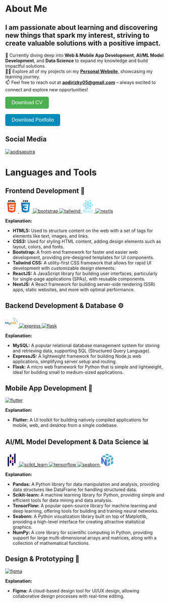 # **About Me**  
##  I am passionate about learning and discovering new things that spark my interest, striving to create valuable solutions with a positive impact.

🌱 Currently diving deep into **Web & Mobile App Development**, **AI/ML Model Development**, and **Data Science** to expand my knowledge and build impactful solutions.  
👨‍💻 Explore all of my projects on my [**Personal Website**](https://aodisaputra.vercel.app/), showcasing my learning journey.  
📫 Feel free to reach out at **aodirizky05@gmail.com** – always excited to connect and explore new opportunities!

<p align="left">  
  <a href="https://drive.google.com/file/d/1aSB6BZVy8Heq8OJ0RvZKbOAqQHga5Rlv/view?usp=sharing" target="_blank" style="text-decoration: none;">  
    <button style="background-color: #4CAF50; border: none; color: white; padding: 10px 20px; text-align: center; font-size: 16px; cursor: pointer; border-radius: 5px;">  
      Download CV  
    </button>  
  </a>  
  <br><br>  
  <a href="https://drive.google.com/file/d/1AOp5A8zTz04Ifd9DQrO5cM-cs8vUEJfD/view?usp=sharing" target="_blank" style="text-decoration: none;">  
    <button style="background-color: #008CBA; border: none; color: white; padding: 10px 20px; text-align: center; font-size: 16px; cursor: pointer; border-radius: 5px;">  
      Download Portfolio  
    </button>  
  </a>  
</p>

## **Social Media**  
<p align="left">
  <a href="https://linkedin.com/in/aodisaputra" target="blank">
    <img align="center" src="https://raw.githubusercontent.com/rahuldkjain/github-profile-readme-generator/master/src/images/icons/Social/linked-in-alt.svg" alt="aodisaputra" height="30" width="40" />
  </a>
</p>

# **Languages and Tools**  

## **Frontend Development** 🚀  
<p align="left"> 
  <a href="https://www.w3.org/html/" target="_blank" rel="noreferrer"> 
    <img src="https://raw.githubusercontent.com/devicons/devicon/master/icons/html5/html5-original-wordmark.svg" alt="html5" width="40" height="40"/> 
  </a> 
  <a href="https://www.w3schools.com/css/" target="_blank" rel="noreferrer"> 
    <img src="https://raw.githubusercontent.com/devicons/devicon/master/icons/css3/css3-original-wordmark.svg" alt="css3" width="40" height="40"/> 
  </a> 
  <a href="https://getbootstrap.com" target="_blank" rel="noreferrer"> 
    <img src="https://static-00.iconduck.com/assets.00/bootstrap-icon-2048x2048-az9h1iwm.png" alt="bootstrap" width="40" height="40"/> 
  </a> 
  <a href="https://tailwindcss.com/" target="_blank" rel="noreferrer"> 
    <img src="https://www.vectorlogo.zone/logos/tailwindcss/tailwindcss-icon.svg" alt="tailwind" width="40" height="40"/> 
  </a> 
  <a href="https://reactjs.org/" target="_blank" rel="noreferrer"> 
    <img src="https://raw.githubusercontent.com/devicons/devicon/master/icons/react/react-original-wordmark.svg" alt="react" width="40" height="40"/> 
  </a> 
  <a href="https://nextjs.org/" target="_blank" rel="noreferrer"> 
    <img src="https://img.icons8.com/fluent-systems-filled/200/FFFFFF/nextjs.png" alt="nextjs" width="40" height="40"/> 
  </a> 
</p>

**Explanation:**
- **HTML5:** Used to structure content on the web with a set of tags for elements like text, images, and links.
- **CSS3:** Used for styling HTML content, adding design elements such as layout, colors, and fonts.
- **Bootstrap:** A front-end framework for faster and easier web development, providing pre-designed templates for UI components.
- **Tailwind CSS:** A utility-first CSS framework that allows for rapid UI development with customizable design elements.
- **ReactJS:** A JavaScript library for building user interfaces, particularly for single-page applications (SPAs), with reusable components.
- **NextJS:** A React framework for building server-side rendering (SSR) apps, static websites, and more with optimal performance.

## **Backend Development & Database** ⚙️  
<p align="left"> 
  <a href="https://www.mysql.com/" target="_blank" rel="noreferrer"> 
    <img src="https://raw.githubusercontent.com/devicons/devicon/master/icons/mysql/mysql-original-wordmark.svg" alt="mysql" width="40" height="40"/> 
  </a> 
  <a href="https://expressjs.com" target="_blank" rel="noreferrer"> 
    <img src="https://www.peanutsquare.com/wp-content/uploads/2024/04/Express.png" alt="express" width="40" height="40"/> 
  </a> 
  <a href="https://flask.palletsprojects.com/" target="_blank" rel="noreferrer"> 
    <img src="https://static-00.iconduck.com/assets.00/flask-icon-1594x2048-84mjydzf.png" alt="flask" width="40" height="40"/> 
  </a> 
</p>

**Explanation:**
- **MySQL:** A popular relational database management system for storing and retrieving data, supporting SQL (Structured Query Language).
- **ExpressJS:** A lightweight framework for building Node.js web applications, simplifying server setup and routing.
- **Flask:** A micro web framework for Python that is simple and lightweight, ideal for building small to medium-sized applications.

## **Mobile App Development** 📱  
<p align="left"> 
  <a href="https://flutter.dev" target="_blank" rel="noreferrer"> 
    <img src="https://www.vectorlogo.zone/logos/flutterio/flutterio-icon.svg" alt="flutter" width="40" height="40"/> 
  </a> 
</p>

**Explanation:**
- **Flutter:** A UI toolkit for building natively compiled applications for mobile, web, and desktop from a single codebase.

## **AI/ML Model Development & Data Science** 📊  
<p align="left"> 
  <a href="https://pandas.pydata.org/" target="_blank" rel="noreferrer"> 
    <img src="https://raw.githubusercontent.com/devicons/devicon/2ae2a900d2f041da66e950e4d48052658d850630/icons/pandas/pandas-original.svg" alt="pandas" width="40" height="40"/> 
  </a> 
  <a href="https://scikit-learn.org/" target="_blank" rel="noreferrer"> 
    <img src="https://upload.wikimedia.org/wikipedia/commons/0/05/Scikit_learn_logo_small.svg" alt="scikit_learn" width="40" height="40"/> 
  </a> 
  <a href="https://www.tensorflow.org" target="_blank" rel="noreferrer"> 
    <img src="https://www.vectorlogo.zone/logos/tensorflow/tensorflow-icon.svg" alt="tensorflow" width="40" height="40"/> 
  </a> 
  <a href="https://seaborn.pydata.org/" target="_blank" rel="noreferrer"> 
    <img src="https://seaborn.pydata.org/_images/logo-mark-lightbg.svg" alt="seaborn" width="40" height="40"/> 
  </a>
  <a href="https://numpy.org/" target="_blank" rel="noreferrer"> 
    <img src="https://raw.githubusercontent.com/devicons/devicon/master/icons/numpy/numpy-original.svg" alt="numpy" width="40" height="40"/>
  </a>
</p>

**Explanation:**
- **Pandas:** A Python library for data manipulation and analysis, providing data structures like DataFrame for handling structured data.
- **Scikit-learn:** A machine learning library for Python, providing simple and efficient tools for data mining and data analysis.
- **TensorFlow:** A popular open-source library for machine learning and deep learning, offering tools for building and training neural networks.
- **Seaborn:** A Python visualization library built on top of Matplotlib, providing a high-level interface for creating attractive statistical graphics.
- **NumPy:** A core library for scientific computing in Python, providing support for large multi-dimensional arrays and matrices, along with a collection of mathematical functions.

## **Design & Prototyping** 🎨  
<p align="left"> 
  <a href="https://www.figma.com/" target="_blank" rel="noreferrer"> 
    <img src="https://www.vectorlogo.zone/logos/figma/figma-icon.svg" alt="figma" width="40" height="40"/> 
  </a> 
</p>

**Explanation:**
- **Figma:** A cloud-based design tool for UI/UX design, allowing collaborative design processes with real-time editing.
